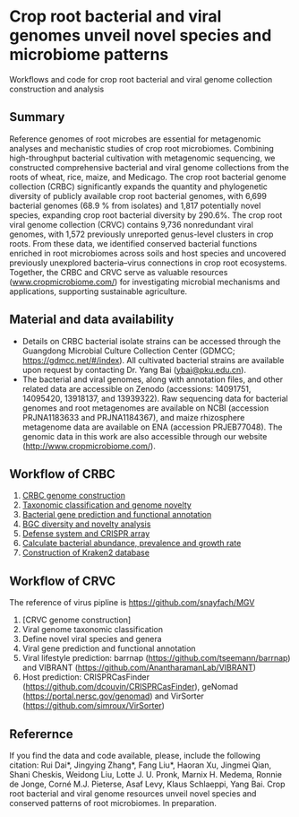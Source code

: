 # Crop root bacterial and viral genomes unveil novel species and microbiome patterns
Workflows and code for crop root bacterial and viral genome collection construction and analysis  

## Summary
Reference genomes of root microbes are essential for metagenomic analyses and mechanistic studies of crop root microbiomes. Combining high-throughput bacterial cultivation with metagenomic sequencing, we constructed comprehensive bacterial and viral genome collections from the roots of wheat, rice, maize, and Medicago. The crop root bacterial genome collection (CRBC) significantly expands the quantity and phylogenetic diversity of publicly available crop root bacterial genomes, with 6,699 bacterial genomes (68.9 % from isolates) and 1,817 potentially novel species, expanding crop root bacterial diversity by 290.6%. The crop root viral genome collection (CRVC) contains 9,736 nonredundant viral genomes, with 1,572 previously unreported genus-level clusters in crop roots. From these data, we identified conserved bacterial functions enriched in root microbiomes across soils and host species and uncovered previously unexplored bacteria–virus connections in crop root ecosystems. Together, the CRBC and CRVC serve as valuable resources (www.cropmicrobiome.com/) for investigating microbial mechanisms and applications, supporting sustainable agriculture.

## Material and data availability
- Details on CRBC bacterial isolate strains can be accessed through the Guangdong Microbial Culture Collection Center (GDMCC; https://gdmcc.net/#/index). All cultivated bacterial strains are available upon request by contacting Dr. Yang Bai (ybai@pku.edu.cn).
- The bacterial and viral genomes, along with annotation files, and other related data are accessible on Zenodo (accessions: 14091751, 14095420, 13918137, and 13939322). Raw sequencing data for bacterial genomes and root metagenomes are available on NCBI (accession PRJNA1183633 and PRJNA1184367), and maize rhizosphere metagenome data are available on ENA (accession PRJEB77048). The genomic data in this work are also accessible through our website (http://www.cropmicrobiome.com/).

## Workflow of CRBC
1. [CRBC genome construction](CRBC_workflow/CRBC_genome_construction)
2. [Taxonomic classification and genome novelty](CRBC_workflow/Taxonomic_classification_and_genome_novelty)
3. [Bacterial gene prediction and functional annotation](CRBC_workflow/Gene_prediction_and_functional_annotation)
4. [BGC diversity and novelty analysis](BGC_diversity_and_novelty_analysis)
5. [Defense system and CRlSPR array](Defense_system_and_CRISPR_array)
6. [Calculate bacterial abundance, prevalence and growth rate](Bacterial_abundance_and_growth_rate)
7. [Construction of Kraken2 database](Generate_of_Kraken2_database)
  
## Workflow of CRVC  
The reference of virus pipline is https://github.com/snayfach/MGV 
1. [CRVC genome construction]
2. Viral genome taxonomic classification
3. Define novel viral species and genera
4. Viral gene prediction and functional annotation
5. Viral lifestyle prediction: barrnap (https://github.com/tseemann/barrnap) and VIBRANT (https://github.com/AnantharamanLab/VIBRANT)
6. Host prediction: CRISPRCasFinder (https://github.com/dcouvin/CRISPRCasFinder), geNomad (https://portal.nersc.gov/genomad) and VirSorter (https://github.com/simroux/VirSorter)


## Referernce
If you find the data and code available, please, include the following citation:
Rui Dai*, Jingying Zhang*, Fang Liu*, Haoran Xu, Jingmei Qian, Shani Cheskis, Weidong Liu, Lotte J. U. Pronk, Marnix H. Medema, Ronnie de Jonge, Corné M.J. Pieterse, Asaf Levy, Klaus Schlaeppi, Yang Bai. Crop root bacterial and viral genome resources unveil novel species and conserved patterns of root microbiomes. In preparation.
